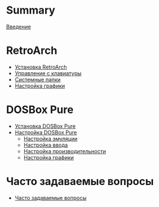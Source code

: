 # Summary

[Введение](./intro.md)

# RetroArch

- [Установка RetroArch](./retroarch/install.md)
- [Управление с клавиатуры](./retroarch/keybinds.md)
- [Системные папки](./retroarch/folders.md)
- [Настройка графики](./retroarch/video.md)

# DOSBox Pure

- [Установка DOSBox Pure](./dosbox-pure/install.md)
- [Настройка DOSBox Pure](./dosbox-pure/settings.md)
  - [Настройка эмуляции](./dosbox-pure/settings/emulation.md)
  - [Настройка ввода](./dosbox-pure/settings/input.md)
  - [Настройка производительности](./dosbox-pure/settings/performance.md)
  - [Настройка графики](./dosbox-pure/settings/video.md)

[//]: # (  - [Системные настройки]&#40;./dosbox-pure/settings/system.md&#41;)

[//]: # (  - [Настройка звука]&#40;./dosbox-pure/settings/audio.md&#41;)

[//]: # (- [Образы игр]&#40;./dosbox-pure/roms.md&#41;)

[//]: # (- [Запуск игры]&#40;./dosbox-pure/run-games.md&#41;)

[//]: # (- [Сохранение и загрузка]&#40;./dosbox-pure/save-load.md&#41;)

[//]: # (- [Автозапуск]&#40;./dosbox-pure/autostart.md&#41;)

[//]: # (- [Отдельные настройки для разных игр]&#40;./dosbox-pure/per-game-settings.md&#41;)

[//]: # (- [Игры на дисках]&#40;./dosbox-pure/cd-rom.md&#41;)

[//]: # (- [Управление с геймпада]&#40;./dosbox-pure/gamepad.md&#41;)

[//]: # (- [Шейдеры]&#40;./dosbox-pure/shaders.md&#41;)

[//]: # (# Игры под Win9x)

[//]: # (# EmulationStation DE)

# Часто задаваемые вопросы

- [Часто задаваемые вопросы](./faq.md)
